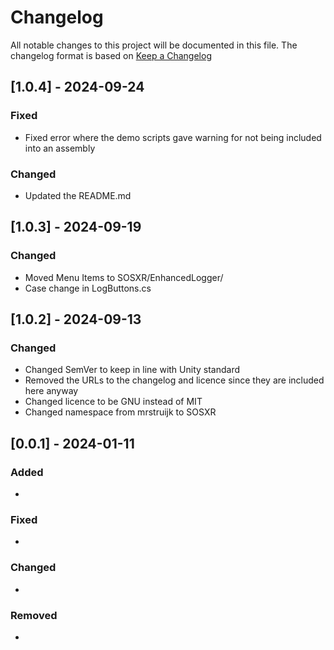 # Changelog

All notable changes to this project will be documented in this file.
The changelog format is based on [Keep a Changelog](https://keepachangelog.com/en/1.0.0/)


## [1.0.4] - 2024-09-24

### Fixed

- Fixed error where the demo scripts gave warning for not being included into an assembly

### Changed

- Updated the README.md


## [1.0.3] - 2024-09-19

### Changed

- Moved Menu Items to SOSXR/EnhancedLogger/
- Case change in LogButtons.cs



## [1.0.2] - 2024-09-13

### Changed

- Changed SemVer to keep in line with Unity standard
- Removed the URLs to the changelog and licence since they are included here anyway
- Changed licence to be GNU instead of MIT
- Changed namespace from mrstruijk to SOSXR


 

## [0.0.1] - 2024-01-11

### Added

- 

### Fixed

- 

### Changed

- 

### Removed

- 